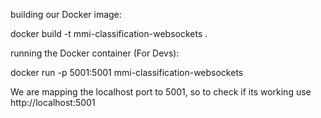 building our Docker image: 

docker build -t mmi-classification-websockets .

running the Docker container (For Devs):

docker run -p 5001:5001 mmi-classification-websockets  

We are mapping the localhost port to 5001, so to check if its working use http://localhost:5001 
